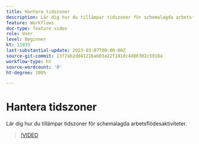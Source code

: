 ```yaml
---
title: Hantera tidszoner
description: Lär dig hur du tillämpar tidszoner för schemalagda arbetsflödesaktiviteter.
feature: Workflows
doc-type: feature video
role: User
level: Beginner
kt: 11933
last-substantial-update: 2023-03-07T00:00:00Z
source-git-commit: 13f7ab2dd41216a603a22f181dc4d06302c5918a
workflow-type: ht
source-wordcount: '0'
ht-degree: 100%

---
```



# Hantera tidszoner

Lär dig hur du tillämpar tidszoner för schemalagda arbetsflödesaktiviteter.

>[!VIDEO](https://video.tv.adobe.com/v/3416040?quality=12&learn=on)
